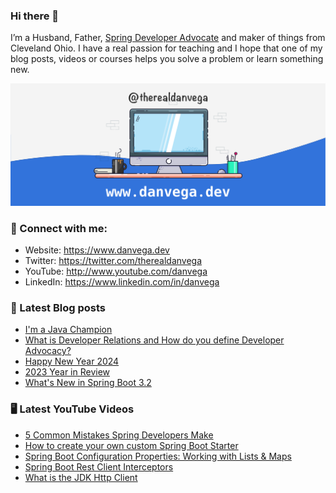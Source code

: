 ### Hi there 👋

I’m a Husband, Father, [Spring Developer Advocate](https://tanzu.vmware.com/developer/advocates/) and maker of things from Cleveland Ohio. I have a real passion for teaching and I hope that one of my blog posts, videos or courses helps you solve a problem or learn something new.

![Profile Header](./github_profile_header.png)

### 🤝 Connect with me:

- Website: https://www.danvega.dev
- Twitter: https://twitter.com/therealdanvega
- YouTube: http://www.youtube.com/danvega
- LinkedIn: https://www.linkedin.com/in/danvega

### 📝 Latest Blog posts

<!-- BLOG-POST-LIST:START -->
- [I&#39;m a Java Champion](/blog/2024/01/21/java-champion)
- [What is Developer Relations and How do you define Developer Advocacy?](/blog/2024/01/15/developer-advocate)
- [Happy New Year 2024](/blog/2024/01/01/happy-new-year-2024)
- [2023 Year in Review](/blog/2023/12/30/2023-year-in-review)
- [What&#39;s New in Spring Boot 3.2](/blog/2023/12/20/spring-boot-3-2)
<!-- BLOG-POST-LIST:END -->

### 🖥 Latest YouTube Videos

<!-- YOUTUBE:START -->
- [5 Common Mistakes Spring Developers Make](https://www.youtube.com/watch?v=PbkROQPTBao)
- [How to create your own custom Spring Boot Starter](https://www.youtube.com/watch?v=9m1bC57oWrc)
- [Spring Boot Configuration Properties: Working with Lists &amp; Maps](https://www.youtube.com/watch?v=RiG9YORZOfc)
- [Spring Boot Rest Client Interceptors](https://www.youtube.com/watch?v=nedhXAU8U4s)
- [What is the JDK Http Client](https://www.youtube.com/watch?v=lAPwxM2hzVQ)
<!-- YOUTUBE:END -->
